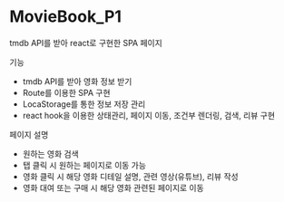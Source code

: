 # MovieBook_P1
tmdb API를 받아 react로 구현한 SPA 페이지

기능
- tmdb API를 받아 영화 정보 받기
- Route를 이용한 SPA 구현
- LocaStorage를 통한 정보 저장 관리
- react hook을 이용한 상태관리, 페이지 이동, 조건부 렌더링, 검색, 리뷰 구현

페이지 설명
- 원하는 영화 검색
- 탭 클릭 시 원하는 페이지로 이동 가능
- 영화 클릭 시 해당 영화 디테일 설명, 관련 영상(유튜브), 리뷰 작성
- 영화 대여 또는 구매 시 해당 영화 관련된 페이지로 이동

